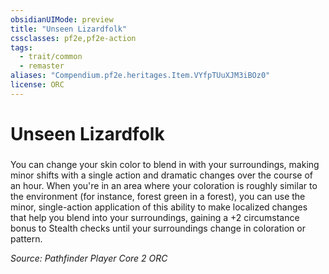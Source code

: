 ```yaml
---
obsidianUIMode: preview
title: "Unseen Lizardfolk"
cssclasses: pf2e,pf2e-action
tags:
  - trait/common
  - remaster
aliases: "Compendium.pf2e.heritages.Item.VYfpTUuXJM3iBOz0"
license: ORC
---
```

# Unseen Lizardfolk

### 






You can change your skin color to blend in with your surroundings, making minor shifts with a single action and dramatic changes over the course of an hour. When you're in an area where your coloration is roughly similar to the environment (for instance, forest green in a forest), you can use the minor, single-action application of this ability to make localized changes that help you blend into your surroundings, gaining a +2 circumstance bonus to Stealth checks until your surroundings change in coloration or pattern.

*Source: Pathfinder Player Core 2*
*ORC*